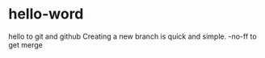 # hello-word
hello to git and github
Creating a new branch is quick and simple.
-no-ff to get merge

